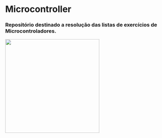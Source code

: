 # Microcontroller
### Repositório destinado a resolução das listas de exercícios de Microcontroladores.
<img src="https://user-images.githubusercontent.com/97049570/154175499-b60f6e31-9a6a-4011-a371-2b520efd3de8.png" width="300">
